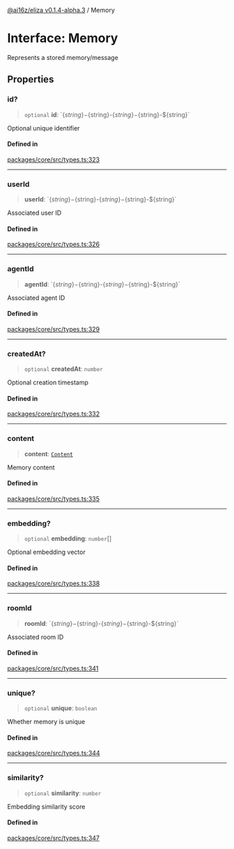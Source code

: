 [@ai16z/eliza v0.1.4-alpha.3](../index.md) / Memory

# Interface: Memory

Represents a stored memory/message

## Properties

### id?

> `optional` **id**: \`$\{string\}-$\{string\}-$\{string\}-$\{string\}-$\{string\}\`

Optional unique identifier

#### Defined in

[packages/core/src/types.ts:323](https://github.com/ai16z/eliza/blob/main/packages/core/src/types.ts#L323)

***

### userId

> **userId**: \`$\{string\}-$\{string\}-$\{string\}-$\{string\}-$\{string\}\`

Associated user ID

#### Defined in

[packages/core/src/types.ts:326](https://github.com/ai16z/eliza/blob/main/packages/core/src/types.ts#L326)

***

### agentId

> **agentId**: \`$\{string\}-$\{string\}-$\{string\}-$\{string\}-$\{string\}\`

Associated agent ID

#### Defined in

[packages/core/src/types.ts:329](https://github.com/ai16z/eliza/blob/main/packages/core/src/types.ts#L329)

***

### createdAt?

> `optional` **createdAt**: `number`

Optional creation timestamp

#### Defined in

[packages/core/src/types.ts:332](https://github.com/ai16z/eliza/blob/main/packages/core/src/types.ts#L332)

***

### content

> **content**: [`Content`](Content.md)

Memory content

#### Defined in

[packages/core/src/types.ts:335](https://github.com/ai16z/eliza/blob/main/packages/core/src/types.ts#L335)

***

### embedding?

> `optional` **embedding**: `number`[]

Optional embedding vector

#### Defined in

[packages/core/src/types.ts:338](https://github.com/ai16z/eliza/blob/main/packages/core/src/types.ts#L338)

***

### roomId

> **roomId**: \`$\{string\}-$\{string\}-$\{string\}-$\{string\}-$\{string\}\`

Associated room ID

#### Defined in

[packages/core/src/types.ts:341](https://github.com/ai16z/eliza/blob/main/packages/core/src/types.ts#L341)

***

### unique?

> `optional` **unique**: `boolean`

Whether memory is unique

#### Defined in

[packages/core/src/types.ts:344](https://github.com/ai16z/eliza/blob/main/packages/core/src/types.ts#L344)

***

### similarity?

> `optional` **similarity**: `number`

Embedding similarity score

#### Defined in

[packages/core/src/types.ts:347](https://github.com/ai16z/eliza/blob/main/packages/core/src/types.ts#L347)
